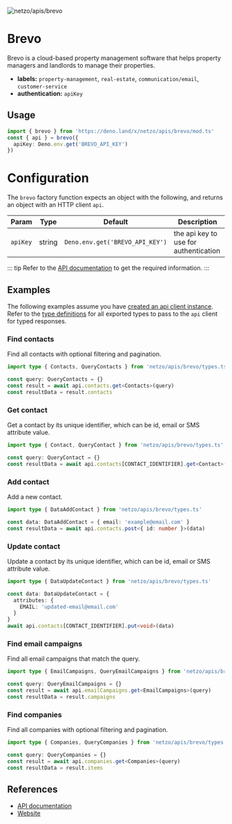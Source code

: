 <img src="https://raw.githubusercontent.com/netzo/netzo/main/assets/apis/brevo.svg" alt="netzo/apis/brevo" class="mb-5 w-75px">

# Brevo

Brevo is a cloud-based property management software that helps property managers and landlords to manage their properties.

- **labels:** `property-management`, `real-estate`, `communication/email`, `customer-service`
- **authentication:** `apiKey`

## Usage

```ts
import { brevo } from 'https://deno.land/x/netzo/apis/brevo/mod.ts'
const { api } = brevo({
  apiKey: Deno.env.get('BREVO_API_KEY')
})
```

# Configuration

The `brevo` factory function expects an object with the following, and returns an object with an HTTP client `api`.

| Param    | Type   | Default                         | Description                           |
|----------|--------|---------------------------------|---------------------------------------|
| `apiKey` | string | `Deno.env.get('BREVO_API_KEY')` | the api key to use for authentication |


::: tip Refer to the [API documentation](https://developers.brevo.com/reference) to get the required information.
:::

## Examples

The following examples assume you have [created an api client instance](#usage). Refer to the [type definitions](https://deno.land/x/netzo/apis/brevo/types.ts) for all exported types to pass to the `api` client for typed responses.

### Find contacts

Find all contacts with optional filtering and pagination.

```ts
import type { Contacts, QueryContacts } from 'netzo/apis/brevo/types.ts'

const query: QueryContacts = {}
const result = await api.contacts.get<Contacts>(query)
const resultData = result.contacts
```

### Get contact

Get a contact by its unique identifier, which can be id, email or SMS attribute value.

```ts
import type { Contact, QueryContact } from 'netzo/apis/brevo/types.ts'

const query: QueryContact = {}
const resultData = await api.contacts[CONTACT_IDENTIFIER].get<Contact>(query)
```

### Add contact

Add a new contact.

```ts
import type { DataAddContact } from 'netzo/apis/brevo/types.ts'

const data: DataAddContact = { email: 'example@email.com' }
const resultData = await api.contacts.post<{ id: number }>(data)
```

### Update contact

Update a contact by its unique identifier, which can be id, email or SMS attribute value.

```ts
import type { DataUpdateContact } from 'netzo/apis/brevo/types.ts'

const data: DataUpdateContact = {
  attributes: {
    EMAIL: 'updated-email@email.com'
  }
}
await api.contacts[CONTACT_IDENTIFIER].put<void>(data)
```

### Find email campaigns

Find all email campaigns that match the query.

```ts
import type { EmailCampaigns, QueryEmailCampaigns } from 'netzo/apis/brevo/types.ts'

const query: QueryEmailCampaigns = {}
const result = await api.emailCampaigns.get<EmailCampaigns>(query)
const resultData = result.campaigns
```

### Find companies

Find all companies with optional filtering and pagination.

```ts
import type { Companies, QueryCompanies } from 'netzo/apis/brevo/types.ts'

const query: QueryCompanies = {}
const result = await api.companies.get<Companies>(query)
const resultData = result.items
```

## References

- [API documentation](https://developers.brevo.com/reference)
- [Website](https://www.brevo.com/)
